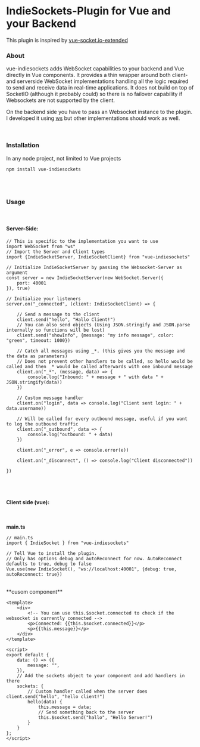 # IndieSockets-Plugin for Vue and your Backend
This plugin is inspired by [vue-socket.io-extended](https://www.npmjs.com/package/vue-socket.io-extended)


### About

vue-indiesockets adds WebSocket capabilities to your backend and Vue directly in Vue components.
It provides a thin wrapper around both client- and serverside WebSocket implementations handling all the logic required to send and receive data in real-time applications. It does not build on top of SocketIO (although it probably could) so there is no failover capability if Websockets are not supported by the client.

On the backend side you have to pass an Websocket instance to the plugin. I developed it using [ws](https://www.npmjs.com/package/ws) but other implementations should work as well. 

<br>

### Installation

In any node project, not limited to Vue projects

```
npm install vue-indiesockets
```

<br>
<br>

### Usage

<br>

#### Server-Side:


```
// This is specific to the implementation you want to use
import WebSocket from "ws"
// Import the Server and Client types
import {IndieSocketServer, IndieSocketClient} from "vue-indiesockets"

// Initialize IndieSocketServer by passing the Websocket-Server as argument
const server = new IndieSocketServer(new WebSocket.Server({
	port: 40001
}), true)

// Initialize your listeners
server.on("_connected", (client: IndieSocketClient) => {
	
    // Send a message to the client
    client.send("hello", "Hallo Client!")
    // You can also send objects (Using JSON.stringify and JSON.parse internally so functions will be lost)
    client.send("showInfo", {message: "my info message", color: "green", timeout: 1000})

    // Catch all messages using _*. (this gives you the message and the data as parameters)
	// Does not prevent other handlers to be called, so hello would be called and then _* would be called afterwards with one inbound message
    client.on("_*", (message, data) => {
        console.log("Inbound: " + message + " with data " + JSON.stringify(data))
    })

    // Custom message handler
    client.on("login", data => console.log("Client sent login: " + data.username))

    // Will be called for every outbound message, useful if you want to log the outbound traffic
    client.on("_outbound", data => {
        console.log("outbound: " + data)
    })
    
    client.on("_error", e => console.error(e))
    
    client.on("_disconnect", () => console.log("Client disconnected"))
    
})
```

<br>
<br>

#### Client side (vue):

<br>

**main.ts**

```
// main.ts
import { IndieSocket } from "vue-indiesockets"

// Tell Vue to install the plugin.
// Only has options debug and autoReconnect for now. AutoReconnect defaults to true, debug to false
Vue.use(new IndieSocket(), "ws://localhost:40001", {debug: true, autoReconnect: true})
```

<br>
**cusom component**

```
<template>
	<div>
        <!-- You can use this.$socket.connected to check if the websocket is currently connected -->
        <p>Connected: {{this.$socket.connected}}</p>
        <p>{{this.message}}</p>
    </div>
</template>

<script>
export default {
	data: () => ({
		message: "",
	}),
	// Add the sockets object to your component and add handlers in there
    sockets: {
        // Custom handler called when the server does client.send("hello", "hello client!")
        hello(data) {
            this.message = data;
            // Send something back to the server
            this.$socket.send("hallo", "Hello Server!")
        }
    }
};
</script>
```


